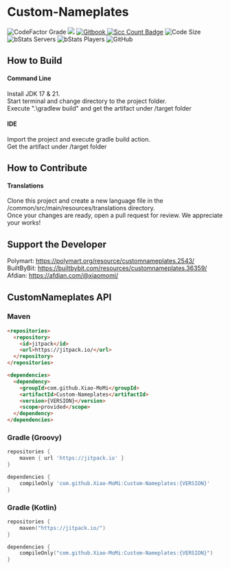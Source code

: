 # Custom-Nameplates

![CodeFactor Grade](https://img.shields.io/codefactor/grade/github/Xiao-MoMi/Custom-Nameplates)
[![](https://jitpack.io/v/Xiao-MoMi/Custom-Nameplates.svg)](https://jitpack.io/#Xiao-MoMi/Custom-Nameplates)
<a href="https://mo-mi.gitbook.io/xiaomomi-plugins/plugin-wiki/customnameplates" alt="GitBook">
<img src="https://img.shields.io/badge/docs-gitbook-brightgreen" alt="Gitbook"/>
</a>
[![Scc Count Badge](https://sloc.xyz/github/Xiao-MoMi/Custom-Nameplates/?category=codes)](https://github.com/Xiao-MoMi/Custom-Nameplates/)
![Code Size](https://img.shields.io/github/languages/code-size/Xiao-MoMi/Custom-Nameplates)
![bStats Servers](https://img.shields.io/bstats/servers/16649)
![bStats Players](https://img.shields.io/bstats/players/16649)
![GitHub](https://img.shields.io/github/license/Xiao-MoMi/Custom-Nameplates)

## How to Build

#### Command Line
Install JDK 17 & 21. \
Start terminal and change directory to the project folder.\
Execute ".\gradlew build" and get the artifact under /target folder

#### IDE
Import the project and execute gradle build action. \
Get the artifact under /target folder

## How to Contribute

#### Translations
Clone this project and create a new language file in the /common/src/main/resources/translations directory. \
Once your changes are ready, open a pull request for review. We appreciate your works!

## Support the Developer

Polymart: https://polymart.org/resource/customnameplates.2543/ \
BuiltByBit: https://builtbybit.com/resources/customnameplates.36359/ \
Afdian: https://afdian.com/@xiaomomi/

## CustomNameplates API

### Maven

```html
<repositories>
  <repository>
    <id>jitpack</id>
    <url>https://jitpack.io/</url>
  </repository>
</repositories>
```
```html
<dependencies>
  <dependency>
    <groupId>com.github.Xiao-MoMi</groupId>
    <artifactId>Custom-Nameplates</artifactId>
    <version>{VERSION}</version>
    <scope>provided</scope>
  </dependency>
</dependencies>
```
### Gradle (Groovy)

```groovy
repositories {
    maven { url 'https://jitpack.io' }
}
```
```groovy
dependencies {
    compileOnly 'com.github.Xiao-MoMi:Custom-Nameplates:{VERSION}'
}
```
### Gradle (Kotlin)

```kotlin
repositories {
    maven("https://jitpack.io/")
}
```
```kotlin
dependencies {
    compileOnly("com.github.Xiao-MoMi:Custom-Nameplates:{VERSION}")
}
```